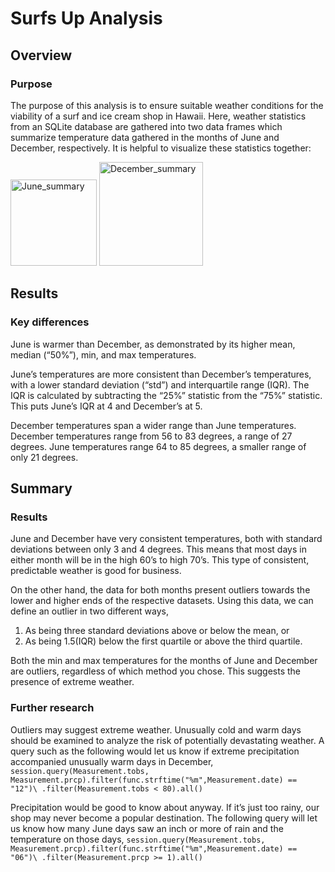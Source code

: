 # Surfs Up Analysis

## Overview

### Purpose
The purpose of this analysis is to ensure suitable weather conditions for the viability of a surf and ice cream shop in Hawaii. Here, weather statistics from an SQLite database are gathered into two data frames which summarize temperature data gathered in the months of June and December, respectively. It is helpful to visualize these statistics together:

<img width="138" alt="June_summary" src="https://user-images.githubusercontent.com/114126935/205467293-0a06c8dc-94bb-413a-a012-1a1cbc00e533.png">
<img width="166" alt="December_summary" src="https://user-images.githubusercontent.com/114126935/205467296-7e895f0e-0e76-4e81-8806-33733f655a93.png">


## Results

### Key differences
June is warmer than December, as demonstrated by its higher mean, median (“50%”), min, and max temperatures. 

June’s temperatures are more consistent than December’s temperatures, with a lower standard deviation (“std”) and interquartile range (IQR). The IQR is calculated by subtracting the “25%” statistic from the “75%” statistic. This puts June’s IQR at 4 and December’s at 5.  

December temperatures span a wider range than June temperatures. December temperatures range from 56 to 83 degrees, a range of 27 degrees. June temperatures range 64 to 85 degrees, a smaller range of only 21 degrees. 

## Summary

### Results
June and December have very consistent temperatures, both with standard deviations between only 3 and 4 degrees. This means that most days in either month will be in the high 60’s to high 70’s. This type of consistent, predictable weather is good for business. 

On the other hand, the data for both months present outliers towards the lower and higher ends of the respective datasets. Using this data, we can define an outlier in two different ways, 

1. As being three standard deviations above or below the mean, or
2. As being 1.5(IQR) below the first quartile or above the third quartile. 

Both the min and max temperatures for the months of June and December are outliers, regardless of which method you chose. This suggests the presence of extreme weather. 

### Further research
Outliers may suggest extreme weather. Unusually cold and warm days should be examined to analyze the risk of potentially devastating weather. A query such as the following would let us know if extreme precipitation accompanied unusually warm days in December,
`session.query(Measurement.tobs, Measurement.prcp).filter(func.strftime("%m",Measurement.date) == "12")\
                .filter(Measurement.tobs < 80).all()`

Precipitation would be good to know about anyway. If it’s just too rainy, our shop may never become a popular destination. The following query will let us know how many June days saw an inch or more of rain and the temperature on those days,
`session.query(Measurement.tobs, Measurement.prcp).filter(func.strftime("%m",Measurement.date) == "06")\
                .filter(Measurement.prcp >= 1).all()`
